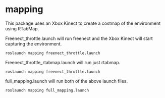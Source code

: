 # mapping

This package uses an Xbox Kinect to create a costmap of the environment using RTabMap.

Freenect_throttle.launch will run freenect and the Xbox Kinect will start capturing the environment.
```
roslaunch mapping freenect_throttle.launch
```

Freenect_throttle_rtabmap.launch will run just rtabmap.
```
roslaunch mapping freenect_throttle.launch
```

full_mapping.launch will run both of the above launch files.
```
roslaunch mapping full_mapping.launch
```
